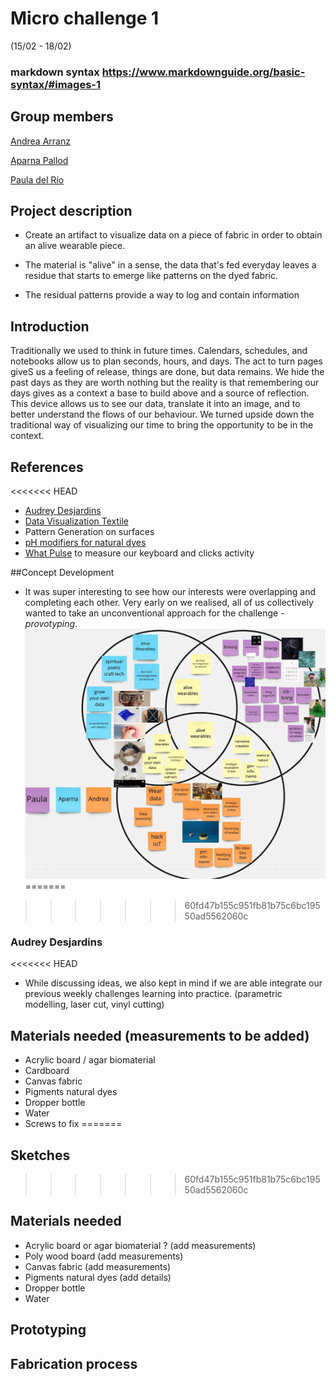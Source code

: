 # Micro challenge 1
(15/02 - 18/02)

### markdown syntax https://www.markdownguide.org/basic-syntax/#images-1

## Group members
[Andrea Arranz](https://andrea-arranz.github.io/website/)

[Aparna Pallod](https://understood-lint-c6a.notion.site/b919878341cf404bad0df8a4e28ccdf3?v=854afea31dc74448b07f3ecc4f47a6f5)

[Paula del Río](https://paula-delrio-arteaga.github.io/mdef/index.html)


## Project description

 - Create an artifact to visualize data on a piece of fabric in order to obtain an alive wearable piece.

 - The material is "alive" in a sense, the data that's fed everyday leaves a residue that starts to emerge like patterns on the dyed fabric.

 - The residual patterns provide a way to log and contain information

## Introduction

Traditionally we used to think in future times. Calendars, schedules, and notebooks allow us to plan seconds, hours, and days. The act to turn pages giveS us a feeling of release, things are done, but data remains. We hide the past days as they are worth nothing but the reality is that remembering our days gives as a context a base to build above and a source of reflection.
This device allows us to see our data, translate it into an image, and to better understand the flows of our behaviour. We turned upside down the traditional way of visualizing our time to bring the opportunity to be in the context.

## References
<<<<<<< HEAD
- [Audrey Desjardins](https://www.studiotilt.design/data-bakery)
- [Data Visualization Textile](https://fashnerd.com/wp-content/uploads/2020/01/nk_sweaters_full.jpg)
- Pattern Generation on surfaces
- [pH modifiers for natural dyes](https://www.fourrabbit.com/tutorials/2020/6/5/ph-modifiers-for-natural-dyes)
- [What Pulse](https://whatpulse.org) to measure our keyboard and clicks activity

##Concept Development
- It was super interesting to see how our interests were overlapping and completing each other. Very early on we realised, all of us collectively wanted to take an unconventional approach for the challenge - *provotyping*.
![Screenshot of work space on miro](Images/miro.jpg)
=======
>>>>>>> 60fd47b155c951fb81b75c6bc19550ad5562060c

### Audrey Desjardins



<<<<<<< HEAD
- While discussing ideas, we also kept in mind if we are able integrate our previous weekly challenges learning into practice. (parametric modelling, laser cut, vinyl cutting)

## Materials needed (measurements to be added)
- Acrylic board / agar biomaterial
- Cardboard
- Canvas fabric
- Pigments natural dyes
- Dropper bottle
- Water
- Screws to fix
=======

## Sketches

>>>>>>> 60fd47b155c951fb81b75c6bc19550ad5562060c

## Materials needed
-  Acrylic board or agar biomaterial ? (add measurements)
-  Poly wood board (add measurements)
-  Canvas fabric (add measurements)
-  Pigments natural dyes (add details)
-  Dropper bottle
-  Water

## Prototyping

## Fabrication process
